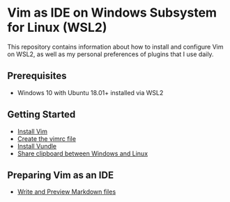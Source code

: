 # Vim as IDE on Windows Subsystem for Linux (WSL2)

This repository contains information about how to install and configure Vim on WSL2, as well as my personal preferences of plugins that I use daily.

## Prerequisites

* Windows 10 with Ubuntu 18.01+ installed via WSL2

## Getting Started

* [Install Vim](./docs/install-vim.md)
* [Create the vimrc file](./docs/create-vimrc.md)
* [Install Vundle](./docs/install-vundle.md)
* [Share clipboard between Windows and Linux](./docs/share-clipboard-windows-linux.md)

## Preparing Vim as an IDE

* [Write and Preview Markdown files](./docs/markdown.md)
